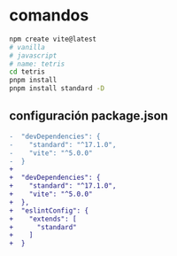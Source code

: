 # comandos

```bash
npm create vite@latest
# vanilla
# javascript
# name: tetris
cd tetris
pnpm install
pnpm install standard -D
```

## configuración package.json

```diff
-  "devDependencies": {
-    "standard": "^17.1.0",
-    "vite": "^5.0.0"
-  }
+
+  "devDependencies": {
+    "standard": "^17.1.0",
+    "vite": "^5.0.0"
+  },
+  "eslintConfig": {
+    "extends": [
+      "standard"
+    ]
+  }
```